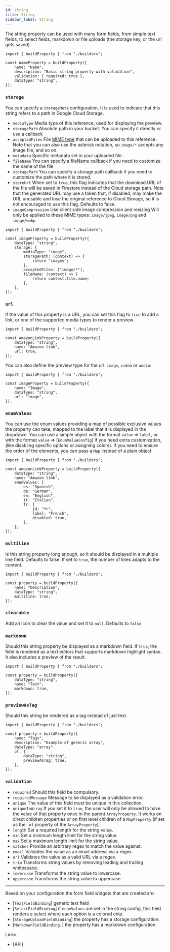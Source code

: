 ```yaml
---
id: string
title: String
sidebar_label: String
---
```


The string property can be used with many form fields, from
simple text fields, to select fields, markdown or file uploads (the
storage key, or the url gets saved).

```tsx
import { buildProperty } from "./builders";

const nameProperty = buildProperty({
    name: "Name",
    description: "Basic string property with validation",
    validation: { required: true },
    dataType: "string",
});
```

### `storage`

You can specify a `StorageMeta` configuration. It is used to
indicate that this string refers to a path in Google Cloud Storage.

- `mediaType` Media type of this reference, used for displaying the
  preview.
- `storagePath` Absolute path in your bucket. You can specify it
  directly or use a callback
- `acceptedFiles` File [MIME type](https://developer.mozilla.org/en-US/docs/Web/HTTP/Basics_of_HTTP/MIME_types/Common_types) that can be uploaded to this
  reference. Note that you can also use the asterisk notation, so `image/*`
  accepts any image file, and so on.
- `metadata` Specific metadata set in your uploaded file.
- `fileName` You can specify a fileName callback if you need to
  customize the name of the file
- `storagePath` You can specify a storage path callback if you need to
  customize the path where it is stored.
- `storeUrl` When set to `true`, this flag indicates that the download
  URL of the file will be saved in Firestore instead of the Cloud
  storage path. Note that the generated URL may use a token that, if
  disabled, may make the URL unusable and lose the original reference to
  Cloud Storage, so it is not encouraged to use this flag. Defaults to
  false.
- `imageCompression` Use client side image compression and resizing
  Will only be applied to these MIME types: `image/jpeg`, `image/png`
  and `image/webp`

```tsx
import { buildProperty } from "./builders";

const imageProperty = buildProperty({
    dataType: "string",
    storage: {
        mediaType: "image",
        storagePath: (context) => {
            return "images";
        },
        acceptedFiles: ["image/*"],
        fileName: (context) => {
            return context.file.name;
        },
    },
});
```

### `url`

If the value of this property is a URL, you can set this flag
to `true` to add a link, or one of the supported media types to render a
preview.

```tsx
import { buildProperty } from "./builders";

const amazonLinkProperty = buildProperty({
    dataType: "string",
    name: "Amazon link",
    url: true,
});
```

You can also define the preview type for the url: `image`, `video` or `audio`:

```tsx
import { buildProperty } from "./builders";

const imageProperty = buildProperty({
    name: "Image",
    dataType: "string",
    url: "image",
});
```

### `enumValues`

You can use the enum values providing a map of possible exclusive values the
property can take, mapped to the label that it is displayed in the dropdown. You
can use a simple object with the format
`value` => `label`, or with the format `value`
=> [`EnumValueConfig`] if you need extra
customization, (like disabling specific options or assigning colors). If you
need to ensure the order of the elements, you can pass a `Map` instead of a
plain object.

```tsx
import { buildProperty } from "./builders";

const amazonLinkProperty = buildProperty({
    dataType: "string",
    name: "Amazon link",
    enumValues: {
        es: "Spanish",
        de: "German",
        en: "English",
        it: "Italian",
        fr: {
            id: "fr",
            label: "French",
            disabled: true,
        },
    },
});
```

### `multiline`

Is this string property long enough, so it should be displayed
in a multiple line field. Defaults to false. If set to `true`, the number
of lines adapts to the content.

```tsx
import { buildProperty } from "./builders";

const property = buildProperty({
    name: "Description",
    dataType: "string",
    multiline: true,
});
```

### `clearable`

Add an icon to clear the value and set it to `null`. Defaults to `false`

### `markdown`

Should this string property be displayed as a markdown field.
If `true`, the field is rendered as a text editors that supports markdown
highlight syntax. It also includes a preview of the result.

```tsx
import { buildProperty } from "./builders";

const property = buildProperty({
    dataType: "string",
    name: "Text",
    markdown: true,
});
```

### `previewAsTag`

Should this string be rendered as a tag instead of just text.

```tsx
import { buildProperty } from "./builders";

const property = buildProperty({
    name: "Tags",
    description: "Example of generic array",
    dataType: "array",
    of: {
        dataType: "string",
        previewAsTag: true,
    },
});
```

### `validation`

- `required` Should this field be compulsory.
- `requiredMessage` Message to be displayed as a validation error.
- `unique` The value of this field must be unique in this collection.
- `uniqueInArray` If you set it to `true`, the user will only be allowed to
  have the value of that property once in the parent
  `ArrayProperty`. It works on direct children properties or on first level
  children of a `MapProperty` (if set as the `.of` property of
  the `ArrayProperty`).
- `length` Set a required length for the string value.
- `min` Set a minimum length limit for the string value.
- `max` Set a maximum length limit for the string value.
- `matches` Provide an arbitrary regex to match the value against.
- `email` Validates the value as an email address via a regex.
- `url` Validates the value as a valid URL via a regex.
- `trim` Transforms string values by removing leading and trailing
  whitespace.
- `lowercase` Transforms the string value to lowercase.
- `uppercase` Transforms the string value to uppercase.

---

Based on your configuration the form field widgets that are created are:

- [`TextFieldBinding`] generic text field
- [`SelectFieldBinding`] if `enumValues`
  are set in the string config, this field renders a select
  where each option is a colored chip.
- [`StorageUploadFieldBinding`]
  the property has a
  storage configuration.
- [`MarkdownFieldBinding.`] the
  property has a
  markdown configuration.

Links:

- [API]
